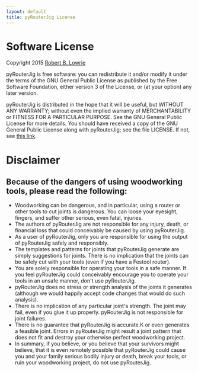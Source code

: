 ```yaml
---
layout: default
title: pyRouterJig License
---
```


Software License
================

Copyright 2015 [Robert B. Lowrie](https://github.com/lowrie)

pyRouterJig is free software: you can redistribute it and/or modify it under
the terms of the GNU General Public License as published by the Free Software
Foundation, either version 3 of the License, or (at your option) any later
version.

pyRouterJig is distributed in the hope that it will be useful, but WITHOUT
ANY WARRANTY; without even the implied warranty of MERCHANTABILITY or
FITNESS FOR A PARTICULAR PURPOSE.  See the GNU General Public License for
more details. You should have received a copy of the GNU General Public
License along with pyRouterJig; see the file LICENSE. If not, see 
[this link](http://www.gnu.org/licenses/).

Disclaimer
==========

Because of the dangers of using woodworking tools, please read the following:
-----------------------------------------------------------------------------

* Woodworking can be dangerous, and in particular, using a router or other tools
to cut joints is dangerous.  You can loose your eyesight, fingers, and suffer
other serious, even fatal, injuries.
* The authors of pyRouterJig are not responsible for any injury,
death, or financial loss that could conceivably be caused by using
pyRouterJig.
* As a user of pyRouterJig, only you are responsible for using the
output of pyRouterJig safely and responsibly.
* The templates and patterns for joints that pyRouterJig  generate are
simply suggestions for joints.  There is no implication that the joints can be
safely cut with your tools (even if you have a Festool router).
* You are solely responsible for operating your tools in a safe manner.  If
you feel pyRouterJig could conceivably encourage you to operate your tools in
an unsafe manner, don\'t use pyRouterJig.
* pyRouterJig does no stress or strength
analysis of the joints it generates (although we would happily accept code
changes that would do such analysis).
* There is no implication of any
particular joint\'s strength.  The joint may fail, even if you glue it up
properly. pyRouterJig is not responsible for joint failures.
* There is no guarantee that pyRouterJig is accurate.K or even generates a
feasible joint.  Errors in pyRouterJig might result a joint pattern that does
not fit and destroy your otherwise perfect woodworking project.
* In summary, if you believe, or you believe that your survivors might believe,
that it is even remotely possible that pyRouterJig could cause you and your
family serious bodily injury or death, break your tools, or ruin your
woodworking project, do not use pyRouterJig.
